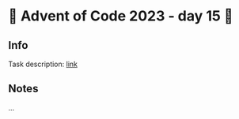 # 🎄 Advent of Code 2023 - day 15 🎄

## Info

Task description: [link](https://adventofcode.com/2023/day/15)

## Notes

...
